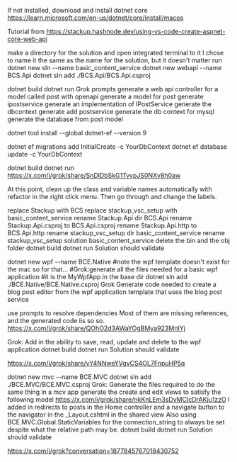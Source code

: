 
If not installed, download and install dotnet core
https://learn.microsoft.com/en-us/dotnet/core/install/macos

Tutorial from https://stackup.hashnode.dev/using-vs-code-create-aspnet-core-web-api

make a directory for the solution and open integrated terminal to it
I chose to name it the same as the name for the solution, but it doesn't matter
run 
dotnet new sln --name basic_content_service
dotnet new webapi --name BCS.Api
dotnet sln add ./BCS.Api/BCS.Api.csproj
<!-- If running in windows 
dotnet sln add .\BCS.Api\BCS.Api.csproj -->
dotnet build
dotnet run
Grok prompts
generate a web api controller for a model called post with openapi
generate a model for post
generate ipostservice
generate an implementation of IPostService
generate the dbcontext
generate add postservice
generate the db context for mysql
generate the database from post model

dotnet tool install --global dotnet-ef --version 9
<!--
https://learn.microsoft.com/en-us/answers/questions/2101715/how-to-fix-an-error-system-typeloadexception-in-an
This seems to make this stuff work
dotnet add package Mysql.Data --version 9.1.0
dotnet add package Mysql.EntityFrameworkCore --version 8.0.8
dotnet add package Microsoft.EntityFrameworkCore.Tools --version 8.0.8
-->
dotnet ef migrations add InitialCreate -c YourDbContext
dotnet ef database update -c YourDbContext
<!--
If you run into errors starting out, run
dotnet ef migrations remove
dotnet build
or if you want to start over run
dotnet ef database update 0
dotnet build
and then start at the beginning of the list of things to do for ef
If you want to revert to last successful migration over run
dotnet ef database update migration-name
dotnet build
-->
dotnet build
dotnet run
https://x.com/i/grok/share/SnDlDbSkG1TvypJS0NXv8h0aw

At this point, clean up the class and variable names automatically with refactor in the right click menu.
Then go through and change the labels.

replace Stackup with BCS
replace stackup_vsc_setup with basic_content_service
rename Stackup.Api dir BCS.Api
rename Stackup.Api.csproj to BCS.Api.csproj
rename Stackup.Api.http to BCS.Api.http
rename stackup_vsc_setup dir basic_content_service
rename stackup_vsc_setup solution basic_content_service
delete the bin and the obj folder
dotnet build
dotnet run
Solution should validate

dotnet new wpf --name BCE.Native
#note the wpf template doesn't exist for the mac so for that...
#Grok:generate all the files needed for a basic wpf application
#it is the MyWpfApp in the base dir
dotnet sln add ./BCE.Native/BCE.Native.csproj
Grok 
Generate code needed to create a blog post editor from the wpf application template that uses the blog post service

use prompts to resolve dependencies
Most of them are missing references, and the generated code iis so so.
https://x.com/i/grok/share/QOhO2d3AWaYOgBMya923MnIYj

Grok: Add in the ability to save, read, update and delete to the wpf application
dotnet build
dotnet run
Solution should validate

https://x.com/i/grok/share/vY4NNweYVgvCS4OL7FnpuHP5q

dotnet new mvc --name BCE.MVC
dotnet sln add ./BCE.MVC/BCE.MVC.csproj
Grok:
Generate the files required to do the same thing in a mcv app
generate the create and edit views to satisfy the following model
https://x.com/i/grok/share/nkKnLEm3sDvMCIcDrAKju1zzO
I added in redirects to posts in the Home controller and a navigate button to the navigator in the _Layout.cshtml in the shared view
Also using BCE.MVC.Global.StaticVariables for the connection_string to always be set despite what the relative path may be.
dotnet build
dotnet run
Solution should validate

https://x.com/i/grok?conversation=1877845767018430752
